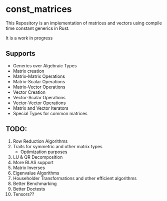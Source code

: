 # const_matrices
This Repository is an implementation of matrices and vectors using compile time constant generics in Rust.

It is a work in progress

## Supports

* Generics over Algebraic Types
* Matrix creation
* Matrix-Matrix Operations
* Matrix-Scalar Operations
* Matrix-Vector Operations
* Vector Creation
* Vector-Scalar Operations
* Vector-Vector Operations
* Matrix and Vector Iterators
* Special Types for common matrices

## TODO:

1. Row Reduction Algorithms
2. Traits for symmetric and other matrix types
   * Optimization purposes
3. LU & QR Decomposition
4. More BLAS support
5. Matrix Inverses
6. Eigenvalue Algorithms
7. Householder Transformations and other efficient algorithms
8. Better Benchmarking
9. Better Doctests
10. Tensors??
